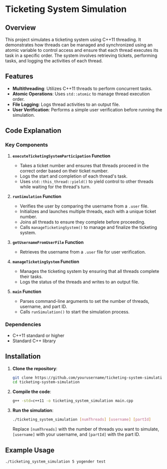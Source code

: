 # Ticketing System Simulation

## Overview

This project simulates a ticketing system using C++11 threading. It demonstrates how threads can be managed and synchronized using an atomic variable to control access and ensure that each thread executes its task in a specific order. The system involves retrieving tickets, performing tasks, and logging the activities of each thread.

## Features

- **Multithreading**: Utilizes C++11 threads to perform concurrent tasks.
- **Atomic Operations**: Uses `std::atomic` to manage thread execution order.
- **File Logging**: Logs thread activities to an output file.
- **User Verification**: Performs a simple user verification before running the simulation.

## Code Explanation

### Key Components

1. **`executeTicketingSystemParticipation` Function**
   - Takes a ticket number and ensures that threads proceed in the correct order based on their ticket number.
   - Logs the start and completion of each thread's task.
   - Uses `std::this_thread::yield()` to yield control to other threads while waiting for the thread's turn.

2. **`runSimulation` Function**
   - Verifies the user by comparing the username from a `.user` file.
   - Initializes and launches multiple threads, each with a unique ticket number.
   - Joins all threads to ensure they complete before proceeding.
   - Calls `manageTicketingSystem()` to manage and finalize the ticketing system.

3. **`getUsernameFromUserFile` Function**
   - Retrieves the username from a `.user` file for user verification.

4. **`manageTicketingSystem` Function**
   - Manages the ticketing system by ensuring that all threads complete their tasks.
   - Logs the status of the threads and writes to an output file.

5. **`main` Function**
   - Parses command-line arguments to set the number of threads, username, and part ID.
   - Calls `runSimulation()` to start the simulation process.

### Dependencies

- C++11 standard or higher
- Standard C++ library

## Installation

1. **Clone the repository**:

    ```bash
    git clone https://github.com/yourusername/ticketing-system-simulation.git
    cd ticketing-system-simulation
    ```

2. **Compile the code**:

    ```bash
    g++ -std=c++11 -o ticketing_system_simulation main.cpp
    ```

3. **Run the simulation**:

    ```bash
    ./ticketing_system_simulation [numThreads] [username] [partId]
    ```

    Replace `[numThreads]` with the number of threads you want to simulate, `[username]` with your username, and `[partId]` with the part ID.

## Example Usage

```bash
./ticketing_system_simulation 5 yogender test

